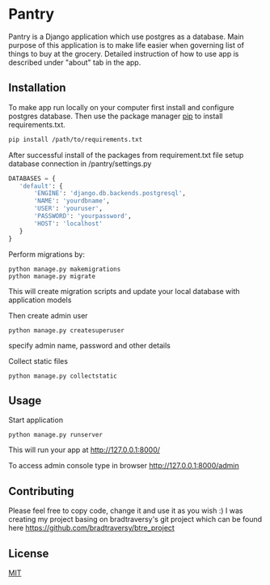 # Pantry

Pantry is a Django application which use postgres as a database. Main purpose of this application is to make life easier when governing list of things to buy at the grocery.
Detailed instruction of how to use app is described under "about" tab in the app.

## Installation

To make app run locally on your computer first install and configure postgres database. Then use the package manager [pip](https://pip.pypa.io/en/stable/) to install requirements.txt.

```bash
pip install /path/to/requirements.txt
```

After successful install of the packages from requirement.txt file setup database connection in /pantry/settings.py
 
 ```python
DATABASES = {
    'default': {
        'ENGINE': 'django.db.backends.postgresql',
        'NAME': 'yourdbname',
        'USER': 'youruser',
        'PASSWORD': 'yourpassword',
        'HOST': 'localhost'
    }
}
```
 
Perform migrations by:

```
python manage.py makemigrations
python manage.py migrate
```
This will create migration scripts and update your local database with application models
 
Then create admin user

```
python manage.py createsuperuser
```
specify admin name, password and other details

Collect static files

```
python manage.py collectstatic
```

## Usage

Start application
```
python manage.py runserver
```
This will run your app at http://127.0.0.1:8000/ 

To access admin console type in browser http://127.0.0.1:8000/admin

## Contributing
Please feel free to copy code, change it and use it as you wish :)
I was creating my project basing on bradtraversy's git project which can be found here https://github.com/bradtraversy/btre_project

## License
[MIT](https://choosealicense.com/licenses/mit/)